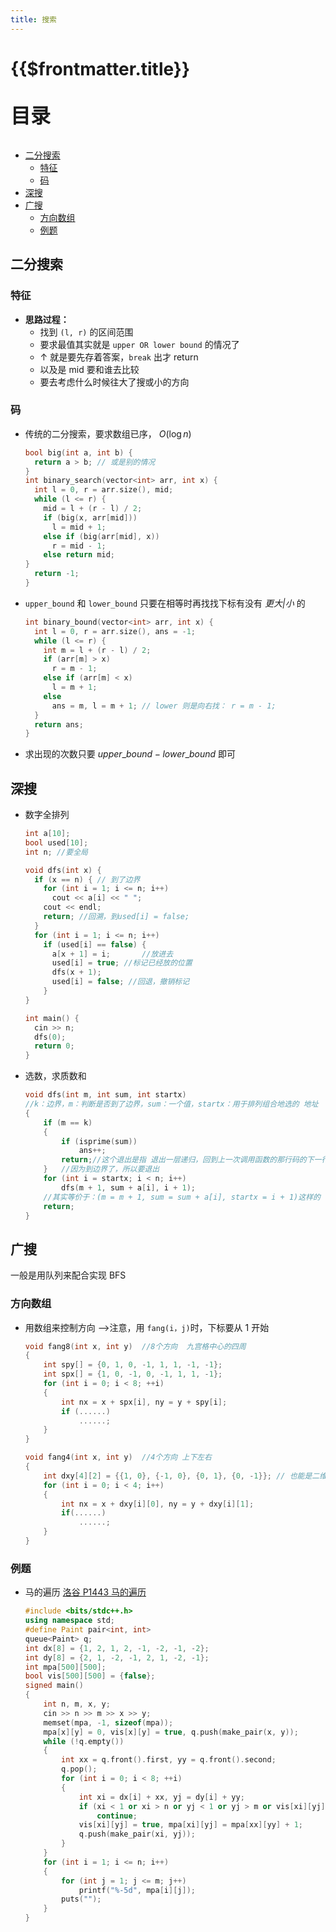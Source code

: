 ```yaml
---
title: 搜索
---
```


# {{$frontmatter.title}}

<p style="font-size: 32px; font-weight: bold;">目录</p>

<!-- @import "[TOC]" {cmd="toc" depthFrom=2 depthTo=6 orderedList=false} -->

<!-- code_chunk_output -->

- [二分搜索](#二分搜索)
  - [特征](#特征)
  - [码](#码)
- [深搜](#深搜)
- [广搜](#广搜)
  - [方向数组](#方向数组)
  - [例题](#例题)

<!-- /code_chunk_output -->



## 二分搜索

### 特征

- **思路过程：**
  - 找到 `(l, r)` 的区间范围
  - 要求最值其实就是 `upper OR lower bound` 的情况了
  - $\uparrow$ 就是要先存着答案，`break` 出才 return
  - 以及是 mid 要和谁去比较
  - 要去考虑什么时候往大了搜或小的方向

### 码

- 传统的二分搜索，要求数组已序， $O(\log n)$
  ```cpp {.line-numbers}
  bool big(int a, int b) {
    return a > b; // 或是别的情况
  }
  int binary_search(vector<int> arr, int x) {
    int l = 0, r = arr.size(), mid;
    while (l <= r) {
      mid = l + (r - l) / 2;
      if (big(x, arr[mid]))
        l = mid + 1;
      else if (big(arr[mid], x))
        r = mid - 1;
      else return mid;
  }
    return -1;
  }
  ```
- `upper_bound` 和 `lower_bound` 只要在相等时再找找下标有没有 _更大|小_ 的
  ```cpp {.line-numbers}
  int binary_bound(vector<int> arr, int x) {
    int l = 0, r = arr.size(), ans = -1;
    while (l <= r) {
      int m = l + (r - l) / 2;
      if (arr[m] > x)
        r = m - 1;
      else if (arr[m] < x)
        l = m + 1;
      else
        ans = m, l = m + 1; // lower 则是向右找： r = m - 1;
    }
    return ans;
  }
  ```
- 求出现的次数只要 $upper\_bound - lower\_bound$ 即可



## 深搜

- 数字全排列

  ```cpp {.line-numbers}
  int a[10];
  bool used[10];
  int n; //要全局

  void dfs(int x) {
    if (x == n) { // 到了边界
      for (int i = 1; i <= n; i++)
        cout << a[i] << " ";
      cout << endl;
      return; //回溯，到used[i] = false;
    }
    for (int i = 1; i <= n; i++)
      if (used[i] == false) {
        a[x + 1] = i;       //放进去
        used[i] = true; //标记已经放的位置
        dfs(x + 1);
        used[i] = false; //回退，撤销标记
      }
  }

  int main() {
    cin >> n;
    dfs(0);
    return 0;
  }
  ```

- 选数，求质数和

  ```cpp {.line-numbers}
  void dfs(int m, int sum, int startx)
  //k：边界，m：判断是否到了边界，sum：一个值，startx：用于排列组合地选的 地址
  {
      if (m == k)
      {
          if (isprime(sum))
              ans++;
          return;//这个退出是指 退出一层递归，回到上一次调用函数的那行码的下一行，再无事地走下去
      }   //因为到边界了，所以要退出
      for (int i = startx; i < n; i++)
          dfs(m + 1, sum + a[i], i + 1);
      //其实等价于：(m = m + 1, sum = sum + a[i], startx = i + 1)这样的
      return;
  }
  ```

## 广搜

一般是用队列来配合实现 BFS

### 方向数组

- 用数组来控制方向 —>注意，用 `fang(i，j)`时，下标要从 1 开始

  ```cpp {.line-numbers}
  void fang8(int x, int y)  //8个方向  九宫格中心的四周
  {
      int spy[] = {0, 1, 0, -1, 1, 1, -1, -1};
      int spx[] = {1, 0, -1, 0, -1, 1, 1, -1};
      for (int i = 0; i < 8; ++i)
      {
          int nx = x + spx[i], ny = y + spy[i];
          if (......)
              ......;
      }
  }
  ```

  ```cpp {.line-numbers}
  void fang4(int x, int y)  //4个方向 上下左右
  {
      int dxy[4][2] = {{1, 0}, {-1, 0}, {0, 1}, {0, -1}}; // 也能是二维数组
      for (int i = 0; i < 4; i++)
      {
          int nx = x + dxy[i][0], ny = y + dxy[i][1];
          if(......)
              ......;
      }
  }
  ```

### 例题

- 马的遍历 [洛谷 P1443 马的遍历](https://www.luogu.com.cn/problem/P1443)

  ```cpp {.line-numbers}
  #include <bits/stdc++.h>
  using namespace std;
  #define Paint pair<int, int>
  queue<Paint> q;
  int dx[8] = {1, 2, 1, 2, -1, -2, -1, -2};
  int dy[8] = {2, 1, -2, -1, 2, 1, -2, -1};
  int mpa[500][500];
  bool vis[500][500] = {false};
  signed main()
  {
      int n, m, x, y;
      cin >> n >> m >> x >> y;
      memset(mpa, -1, sizeof(mpa));
      mpa[x][y] = 0, vis[x][y] = true, q.push(make_pair(x, y));
      while (!q.empty())
      {
          int xx = q.front().first, yy = q.front().second;
          q.pop();
          for (int i = 0; i < 8; ++i)
          {
              int xi = dx[i] + xx, yj = dy[i] + yy;
              if (xi < 1 or xi > n or yj < 1 or yj > m or vis[xi][yj])
                  continue;
              vis[xi][yj] = true, mpa[xi][yj] = mpa[xx][yy] + 1;
              q.push(make_pair(xi, yj));
          }
      }
      for (int i = 1; i <= n; i++)
      {
          for (int j = 1; j <= m; j++)
              printf("%-5d", mpa[i][j]);
          puts("");
      }
  }
  ```
